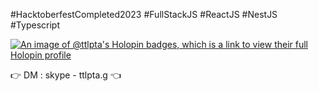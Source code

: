 
#HacktoberfestCompleted2023 #FullStackJS #ReactJS #NestJS #Typescript
<!--
**ttlpta/ttlpta** is a ✨ _special_ ✨ repository because its `README.md` (this file) appears on your GitHub profile.

Here are some ideas to get you started:

- 🔭 I’m currently working on ...
- 🌱 I’m currently learning ...
- 👯 I’m looking to collaborate on ...
- 🤔 I’m looking for help with ...
- 💬 Ask me about ...
- 📫 How to reach me: ...
- 😄 Pronouns: ...
- ⚡ Fun fact: ...
-->
[![An image of @ttlpta's Holopin badges, which is a link to view their full Holopin profile](https://holopin.me/ttlpta)](https://holopin.io/@ttlpta)


:point_right: DM : skype - ttlpta.g :point_left:
